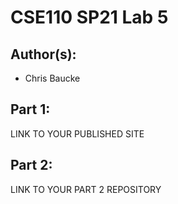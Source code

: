 # CSE110 SP21 Lab 5

## Author(s):
- Chris Baucke

## Part 1:

LINK TO YOUR PUBLISHED SITE

## Part 2:

LINK TO YOUR PART 2 REPOSITORY
